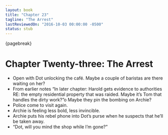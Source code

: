 ```yaml
---
layout: book
title: "Chapter 23"
tagline: "The Arrest"
lastReviewedOn: "2016-10-03 00:00:00 -0500"
status: stub
---
```


{pagebreak}

# Chapter Twenty-three: The Arrest

- Open with Dot unlocking the café. Maybe a couple of baristas are there waiting on her?
- From earlier notes “In later chapter: Harold gets evidence to authorities RE: the empty residential property that was raided. Maybe it’s Tom that handles the dirty work?”o	Maybe they pin the bombing on Archie?
- Police come to visit again.
- Archie is feeling less bold, less invincible.
- Archie puts his rebel phone into Dot’s purse when he suspects that he’ll be taken away.
- “Dot, will you mind the shop while I’m gone?”
